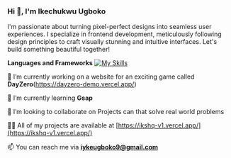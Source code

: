 ### Hi 👋, I'm Ikechukwu Ugboko

I'm passionate about turning pixel-perfect designs into seamless user experiences. I specialize in frontend development, meticulously following design principles to craft visually stunning and intuitive interfaces. Let's build something beautiful together!

**Languages and Frameworks**
[![My Skills](https://skillicons.dev/icons?i=html,css,js,typescript,react)](https://skillicons.dev)

🔭 I’m currently working on a website for an exciting game called **DayZero**(https://dayzero-demo.vercel.app/)

🌱 I’m currently learning **Gsap**

👯 I’m looking to collaborate on Projects can that solve real world problems

👨‍💻 All of my projects are available at [https://ikshq-v1.vercel.app/](https://ikshq-v1.vercel.app/)

📫 You can reach me via **iykeugboko9@gmail.com**
